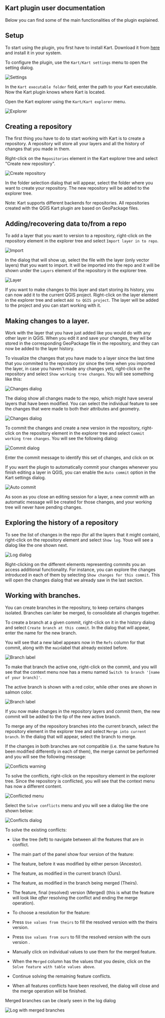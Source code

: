 ## Kart plugin user documentation

Below you can find some of the main functionalities of the plugin explained.

## Setup

To start using the plugin, you first have to install Kart. Download it from [here]() and install it in your system.

To configure the plugin, use the `Kart/Kart settings` menu to open the setting dialog.

![Settings](img/settings.png)

In the `Kart executable folder` field, enter the path to your Kart executable. Now the Kart plugin knows where Kart is located.

Open the Kart explorer using the `Kart/Kart explorer` menu.

![Explorer](img/explorer.png)

## Creating a repository

The first thing you have to do to start working with Kart is to create a repository. A repository will store all your layers and all the history of changes that you made in them.

Right-click on the `Repositories` element in the Kart explorer tree and select "Create new repository".

![Create repository](img/createrepo.png)

In the folder selection dialog that will appear, select the folder where you want to create your repository. The new repository will be added to the explorer tree.

Note: Kart supports different backends for repositories. All repositories created with the QGIS Kart plugin are based on GeoPackage files.


## Adding/recovering data to/from a repo

To add a layer that you want to version to a repository, right-click on the repository element in the explorer tree and select `Import layer in to repo`.

![Import](img/import.png)

In the dialog that will show up, select the file with the layer (only vector layers) that you want to import. It will be imported into the repo and it will be shown under the `Layers` element of the repository in the explorer tree.

![Layer](img/layer.png)

If you want to make changes to this layer and start storing its history, you can now add it to the current QGIS project. Right-click on the layer element in the explorer tree and select `Add to QGIS project`. The layer will be added to the project and you can start working with it.

## Making changes to a layer.

Work with the layer that you have just added like you would do with any other layer in QGIS. When you edit it and save your changes, they wil be stored in the corresponding GeoPackage file in the repository, and they can now be added to the layer history.

To visualize the changes that you have made to a layer since the last time that you commited to the repository (or since the time when you imported the layer, in case you haven't made any changes yet), right-click on the repository and select `Show working tree changes`. You will see something like this:

![Changes dialog](img/changes.png)

The dialog show all changes made to the repo, which might have several layers that have been modified. You can select the individual feature to see the changes that were made to both their attributes and geometry.

![Changes dialog](img/geometry.png)

To commit the changes and create a new version in the repository, right-click on the repository element in the explorer tree and select `Commit working tree changes`. You will see the following dialog:

![Commit dialog](img/commit.png)

Enter the commit message to identify this set of changes, and click on `OK`

If you want the plugin to automatically commit your changes whenever you finish editing a layer in QGIS, you can enable the `Auto commit` option in the Kart settings dialog.

![Auto commit](img/autocommit.png)

As soon as you close an editing session for a layer, a new commit with an automatic message will be created for those changes, and your working tree will never have pending changes.

## Exploring the history of a repository

To see the list of changes in the repo (for all the layers that it might contain), right-click on the repository element and select `Show log`. Youo will see a dialog like the one shown next.

![Log dialog](img/log.png)

Right-clicking on the different elements representing commits you an access additional functionality. For instance, you can explore the changes introduced in each of them by selecting `Show changes for this commit`. This will open the changes dialog that we already saw in the last section.

## Working with branches.

You can create branches in the repository, to keep certains changes isolated. Branches can later be merged, to consolidate all changes together.

To create a branch at a given commit, right-click on it in the history dialog and select `Create branch at this commit`. In the dialog that will appear, enter the name for the new branch.

You will see that a new label appears now in the `Refs` column for that commit, along with the `main`label that already existed before.

![Branch label](img/branchlabel.png)

To make that branch the active one, right-click on the commit, and you will see that the context menu now has a menu named `Switch to branch '[name of your branch]'`.

The active branch is shown with a red color, while other ones are shown in salmon color.

![Branch label](img/branchlabel2.png)

If you now make changes in the repository layers and commit them, the new commit will be added to the tip of the new active branch.

To merge any of the repository branches into the current branch, select the repository element in the explorer tree and select `Merge into current branch`. In the dialog that will appear, select the branch to merge.

If the changes in both branches are not compatible (i.e. the same feature hs been modified differently in each of them), the merge cannot be performed and you will see the following message:

![Conflicts warning](img/conflictswarning.png)

To solve the conflicts, right-click on the repository element in the explorer tree. Since the repository is conflicted, you will see that the context menu has now a different content.

![Conflicted menu](img/conflictedmenu.png)

Select the `Solve conflicts` menu and you will see a dialog like the one shown below:

![Conflicts dialog](img/conflictsdialog.png)

To solve the existing conflicts:

* Use the tree (left) to navigate between all the features that are in conflict.

* The main part of the panel show four version of the feature:

 - The feature, before it was modified by either person (Ancestor).

 - The feature, as modified in the current branch (Ours).

 - The feature, as modified in the branch being merged (Theirs).

 - The feature, final (resolved) version (Merged) (this is what the feature will look like *after* resolving the conflict and ending the merge operation).

* To choose a resolution for the feature:

 - Press `Use values from theirs` to fill the resolved version with the theirs version.

 - Press `Use values from ours` to fill the resolved version with the ours version .

 - Manually click on individual values to use them for the merged feature.

* When the `Merged` column has the values that you desire, click on the `Solve feature with table values above`.

* Continue solving the remaining feature conflicts.

* When all features conflicts have been resolved, the dialog will close and the merge operation will be finished.


Merged branches can be clearly seen in the log dialog

![Log with merged branches](logmerged.png)